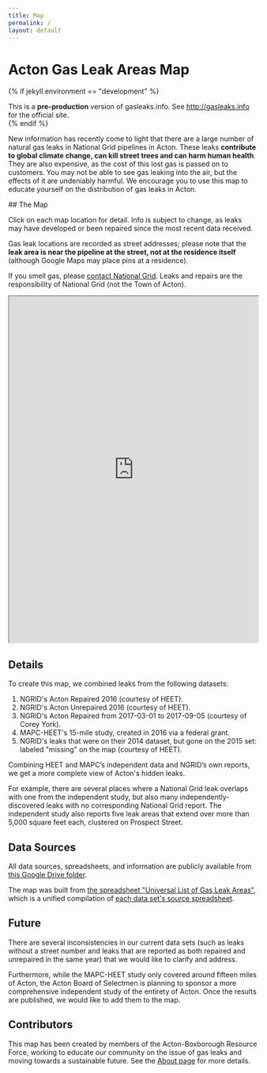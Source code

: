 ```yaml
---
title: Map
permalink: /
layout: default
---
```


# Acton Gas Leak Areas Map

{% if jekyll.environment == "development" %}

<div class="alert alert-danger" role="alert">
This is a <strong>pre-production</strong> version of gasleaks.info. See <a href="http://gasleaks.info">http://gasleaks.info</a> for the official site.
</div>
{% endif %}

New information has recently come to light that there are a large number of natural gas leaks in National Grid pipelines in Acton. These leaks **contribute to global climate change, can kill street trees and can harm human health**. They are also expensive, as the cost of this lost gas is passed on to customers. You may not be able to see gas leaking into the air, but the effects of it are undeniably harmful. We encourage you to use this map to educate yourself on the distribution of gas leaks in Acton.

<div markdown="1" class="p-3 text-light bg-dark rounded mb-3">
## The Map

Click on each map location for detail. Info is subject to change, as leaks may have developed or been repaired since the most recent data received.

Gas leak locations are recorded as street addresses; please note that the **leak area is near the pipeline at the street, not at the residence itself** (although Google Maps may place pins at a residence).

If you smell gas, please [contact National Grid](https://www.nationalgridus.com/MA-Home/Safety/Report-a-gas-emergency). Leaks and repairs are the responsibility of National Grid (not the Town of Acton).

<iframe src="https://www.google.com/maps/d/u/3/embed?mid=16l2SdVll_-lpd2EkCWp_QVsHzPQ" width="100%" height="700px" class="rounded"></iframe>
</div>

## Details

To create this map, we combined leaks from the following datasets:

1. NGRID's Acton Repaired 2016 (courtesy of HEET).
2. NGRID's Acton Unrepaired 2016 (courtesy of HEET).
3. NGRID's Acton Repaired from 2017-03-01 to 2017-09-05 (courtesy of Corey York).
4. MAPC-HEET's 15-mile study, created in 2016 via a federal grant.
5. NGRID's leaks that were on their 2014 dataset, but gone on the 2015 set: labeled "missing" on the map (courtesy of HEET).

Combining HEET and MAPC’s independent data and NGRID’s own reports, we get a more complete view of Acton's hidden leaks.

For example, there are several places where a National Grid leak overlaps with one from the independent study, but also many independently-discovered leaks with no corresponding National Grid report. The independent study also reports five leak areas that extend over more than 5,000 square feet each, clustered on Prospect Street.

## Data Sources

All data sources, spreadsheets, and information are publicly available from [this Google Drive folder](https://drive.google.com/open?id=0BxvhjeQ0TJG_dTRHQzdXMWMwZ2M).

The map was built from [the spreadsheet "Universal List of Gas Leak Areas"](https://docs.google.com/spreadsheets/d/1e88W9qygYjCi8ZELTvjaY0qYX0ZT344TDZgfmY6_Od4/edit?usp=sharing), which is a unified compilation of [each data set's source spreadsheet](https://drive.google.com/open?id=0B4AE4ExiJ9zua2gtaDVTdEpOYmc).

## Future

There are several inconsistencies in our current data sets (such as leaks without a street number and leaks that are reported as both repaired and unrepaired in the same year) that we would like to clarify and address.

Furthermore, while the MAPC-HEET study only covered around fifteen miles of Acton, the Acton Board of Selectmen is planning to sponsor a more comprehensive independent study of the entirety of Acton. Once the results are published, we would like to add them to the map.

## Contributors

This map has been created by members of the Acton-Boxborough Resource Force, working to educate our community on the issue of gas leaks and moving towards a sustainable future. See the [About page](about) for more details.
